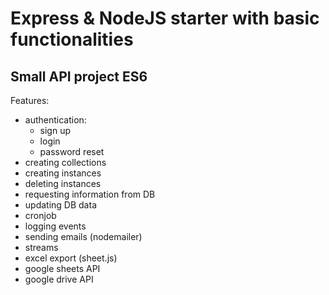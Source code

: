 # Express & NodeJS starter with basic functionalities
## Small API project ES6
Features:
  - authentication: 
    - sign up
    - login
    - password reset
  - creating collections
  - creating instances
  - deleting instances
  - requesting information from DB
  - updating DB data
  - cronjob
  - logging events
  - sending emails (nodemailer)
  - streams 
  - excel export (sheet.js)
  - google sheets API
  - google drive API
    
